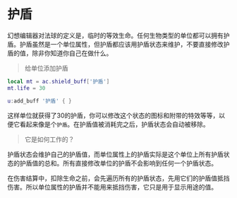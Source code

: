# 护盾

幻想编辑器对法球的定义是，临时的等效生命。任何生物类型的单位都可以拥有护盾。护盾虽然是一个单位属性，但护盾都应该用护盾状态来维护，不要直接修改护盾的值，除非你知道你自己在做什么。

> 给单位添加护盾

``` lua
local mt = ac.shield_buff['护盾']
mt.life = 30

u:add_buff '护盾' { }
```

这样单位就获得了30的护盾，你可以修改这个状态的图标和附带的特效等等，以便它看起来像是个`护盾`。在护盾值被消耗完之后，护盾状态会自动被移除。

> 它是如何工作的？

护盾状态会维护自己的护盾值，而单位属性上的护盾实际是这个单位上所有护盾状态的护盾值的总和。所有直接修改单位的护盾不会影响到任何一个护盾状态。

在伤害结算中，扣除生命之前，会先遍历所有的护盾状态，先用它们的护盾值抵挡伤害。所以单位属性的护盾并不能用来抵挡伤害，它只是用于显示用途的值。
